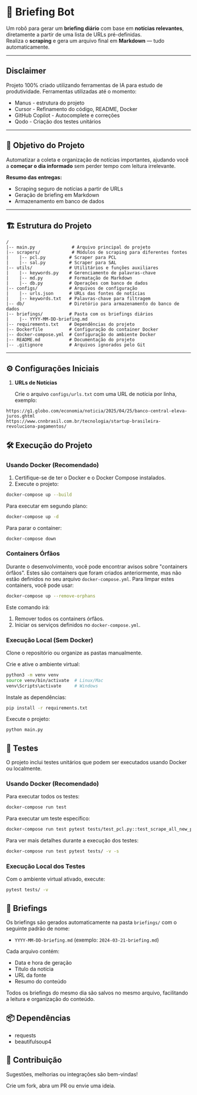 # 🚀 Briefing Bot

Um robô para gerar um **briefing diário** com base em **notícias relevantes**, diretamente a partir de uma lista de URLs pré-definidas.  
Realiza o **scraping** e gera um arquivo final em **Markdown** — tudo automaticamente.

---

## Disclaimer
Projeto 100% criado utilizando ferramentas de IA para estudo de produtividade. Ferramentas utilizadas até o momento:
- Manus - estrutura do projeto
- Cursor - Refinamento do código, README, Docker
- GitHub Copilot - Autocomplete e correções
- Qodo - Criação dos testes unitários

---

## 🎯 Objetivo do Projeto

Automatizar a coleta e organização de notícias importantes, ajudando você a **começar o dia informado** sem perder tempo com leitura irrelevante.

**Resumo das entregas:**
- Scraping seguro de notícias a partir de URLs
- Geração de briefing em Markdown
- Armazenamento em banco de dados

---

## 🏗 Estrutura do Projeto

```
/
|-- main.py              # Arquivo principal do projeto
|-- scrapers/            # Módulos de scraping para diferentes fontes
|    |-- pcl.py         # Scraper para PCL
|    |-- sal.py         # Scraper para SAL
|-- utils/              # Utilitários e funções auxiliares
|    |-- keywords.py    # Gerenciamento de palavras-chave
|    |-- md.py          # Formatação de Markdown
|    |-- db.py          # Operações com banco de dados
|-- configs/            # Arquivos de configuração
|    |-- urls.json      # URLs das fontes de notícias
|    |-- keywords.txt   # Palavras-chave para filtragem
|-- db/                 # Diretório para armazenamento do banco de dados
|-- briefings/          # Pasta com os briefings diários
|    |-- YYYY-MM-DD-briefing.md
|-- requirements.txt    # Dependências do projeto
|-- Dockerfile          # Configuração do container Docker
|-- docker-compose.yml  # Configuração do ambiente Docker
|-- README.md           # Documentação do projeto
|-- .gitignore          # Arquivos ignorados pelo Git
```

---

## ⚙️ Configurações Iniciais

1. **URLs de Notícias**

   Crie o arquivo `configs/urls.txt` com uma URL de notícia por linha, exemplo:

```
https://g1.globo.com/economia/noticia/2025/04/25/banco-central-eleva-juros.ghtml 
https://www.cnnbrasil.com.br/tecnologia/startup-brasileira-revoluciona-pagamentos/
```

## 🛠️ Execução do Projeto

### Usando Docker (Recomendado)

1. Certifique-se de ter o Docker e o Docker Compose instalados.
2. Execute o projeto:
```bash
docker-compose up --build
```

Para executar em segundo plano:
```bash
docker-compose up -d
```

Para parar o container:
```bash
docker-compose down
```

### Containers Órfãos

Durante o desenvolvimento, você pode encontrar avisos sobre "containers órfãos". Estes são containers que foram criados anteriormente, mas não estão definidos no seu arquivo `docker-compose.yml`. Para limpar estes containers, você pode usar:

```bash
docker-compose up --remove-orphans
```

Este comando irá:
1. Remover todos os containers órfãos.
2. Iniciar os serviços definidos no `docker-compose.yml`.

### Execução Local (Sem Docker)

Clone o repositório ou organize as pastas manualmente.

Crie e ative o ambiente virtual:

```bash
python3 -m venv venv
source venv/bin/activate  # Linux/Mac
venv\Scripts\activate     # Windows
```

Instale as dependências:
```bash
pip install -r requirements.txt
```

Execute o projeto:
```bash
python main.py
```

## 🧪 Testes

O projeto inclui testes unitários que podem ser executados usando Docker ou localmente.

### Usando Docker (Recomendado)

Para executar todos os testes:
```bash
docker-compose run test
```

Para executar um teste específico:
```bash
docker-compose run test pytest tests/test_pcl.py::test_scrape_all_new_pages_with_keywords -v
```

Para ver mais detalhes durante a execução dos testes:
```bash
docker-compose run test pytest tests/ -v -s
```

### Execução Local dos Testes

Com o ambiente virtual ativado, execute:
```bash
pytest tests/ -v
```

## 📝 Briefings

Os briefings são gerados automaticamente na pasta `briefings/` com o seguinte padrão de nome:
- `YYYY-MM-DD-briefing.md` (exemplo: `2024-03-21-briefing.md`)

Cada arquivo contém:
- Data e hora de geração
- Título da notícia
- URL da fonte
- Resumo do conteúdo

Todos os briefings do mesmo dia são salvos no mesmo arquivo, facilitando a leitura e organização do conteúdo.

## 📦 Dependências
- requests
- beautifulsoup4

## 💬 Contribuição
Sugestões, melhorias ou integrações são bem-vindas!

Crie um fork, abra um PR ou envie uma ideia.

